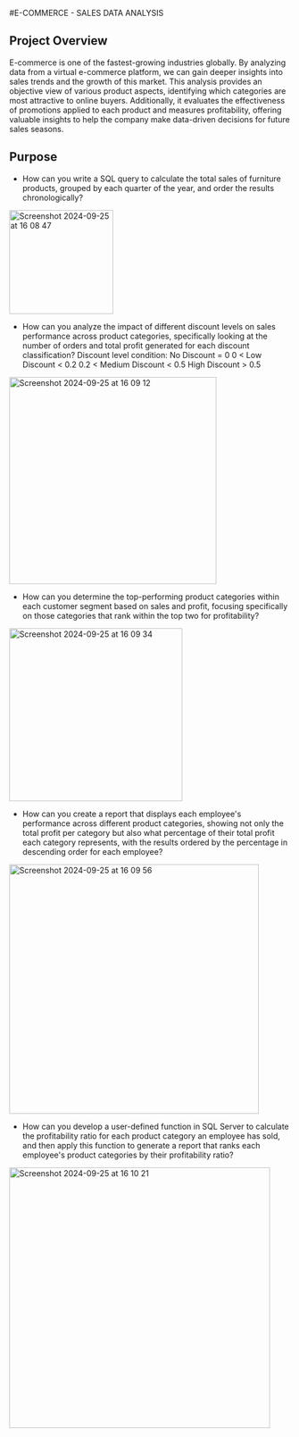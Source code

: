 #E-COMMERCE - SALES DATA ANALYSIS

## Project Overview
E-commerce is one of the fastest-growing industries globally. By analyzing data from a virtual e-commerce platform, we can gain deeper insights into sales trends and the growth of this market. This analysis provides an objective view of various product aspects, identifying which categories are most attractive to online buyers. Additionally, it evaluates the effectiveness of promotions applied to each product and measures profitability, offering valuable insights to help the company make data-driven decisions for future sales seasons.
## Purpose
* How can you write a SQL query to calculate the total sales of furniture products,
grouped by each quarter of the year, and order the results chronologically? 
<img width="186" alt="Screenshot 2024-09-25 at 16 08 47" src="https://github.com/user-attachments/assets/f8f81e74-97b0-458e-bfb7-45ddfef9c3ae">

* How can you analyze the impact of different discount levels on sales performance across product categories, 
specifically looking at the number of orders and total profit generated for each discount classification?
Discount level condition:
No Discount = 0
0 < Low Discount < 0.2
0.2 < Medium Discount < 0.5
High Discount > 0.5
<img width="371" alt="Screenshot 2024-09-25 at 16 09 12" src="https://github.com/user-attachments/assets/e9d5da22-0d67-4d0e-b823-db9bd99a1516">

* How can you determine the top-performing product categories within each customer segment based on sales and profit, 
focusing specifically on those categories that rank within the top two for profitability?
<img width="310" alt="Screenshot 2024-09-25 at 16 09 34" src="https://github.com/user-attachments/assets/bea03d11-9527-4910-a2cd-a90d4a98fc9d">

* How can you create a report that displays each employee's performance across different product categories, 
showing not only the total profit per category but also what percentage of 
their total profit each category represents, with the results ordered by the 
percentage in descending order for each employee?
<img width="447" alt="Screenshot 2024-09-25 at 16 09 56" src="https://github.com/user-attachments/assets/6c8fb62f-9f7a-4af6-a440-5e35a352e144">

* How can you develop a user-defined function in SQL Server 
to calculate the profitability ratio for each product category an employee has sold, 
and then apply this function to generate a report that 
ranks each employee's product categories by their profitability ratio?
<img width="467" alt="Screenshot 2024-09-25 at 16 10 21" src="https://github.com/user-attachments/assets/1f61d873-8a92-4911-a7e2-a68fc2c5266c">
